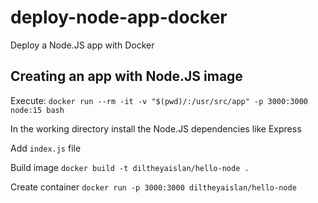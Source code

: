 # deploy-node-app-docker
Deploy a Node.JS app with Docker

## Creating an app with Node.JS image

Execute:
`docker run --rm -it -v "$(pwd)/:/usr/src/app" -p 3000:3000 node:15 bash`

In the working directory install the Node.JS dependencies like Express

Add `index.js` file

Build image
`docker build -t diltheyaislan/hello-node .`

Create container
`docker run -p 3000:3000 diltheyaislan/hello-node`
